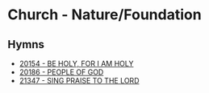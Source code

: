 # Church - Nature/Foundation

## Hymns

- [20154 - BE HOLY, FOR I AM HOLY](/hymns/20154.md)
- [20186 - PEOPLE OF GOD](/hymns/20186.md)
- [21347 - SING PRAISE TO THE LORD](/hymns/21347.md)
